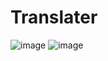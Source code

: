 # Translater

![image](https://user-images.githubusercontent.com/78105136/204869586-7e118822-9443-4e5c-9c9d-7c73411578c6.png)
![image](https://user-images.githubusercontent.com/78105136/204869726-a7598208-c2ce-4102-80f3-d4739df30537.png)
